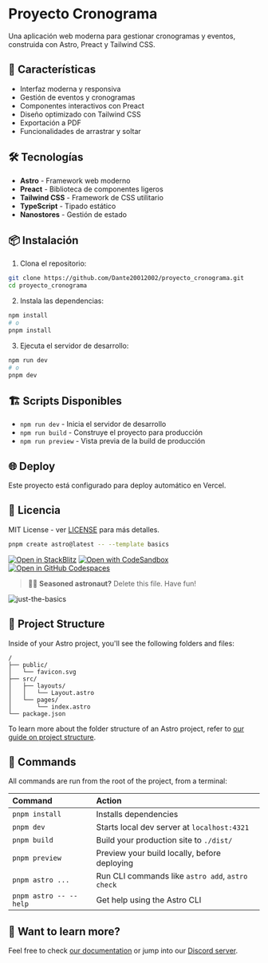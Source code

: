 # Proyecto Cronograma

Una aplicación web moderna para gestionar cronogramas y eventos, construida con Astro, Preact y Tailwind CSS.

## 🚀 Características

- Interfaz moderna y responsiva
- Gestión de eventos y cronogramas
- Componentes interactivos con Preact
- Diseño optimizado con Tailwind CSS
- Exportación a PDF
- Funcionalidades de arrastrar y soltar

## 🛠️ Tecnologías

- **Astro** - Framework web moderno
- **Preact** - Biblioteca de componentes ligeros
- **Tailwind CSS** - Framework de CSS utilitario
- **TypeScript** - Tipado estático
- **Nanostores** - Gestión de estado

## 📦 Instalación

1. Clona el repositorio:
```bash
git clone https://github.com/Dante20012002/proyecto_cronograma.git
cd proyecto_cronograma
```

2. Instala las dependencias:
```bash
npm install
# o
pnpm install
```

3. Ejecuta el servidor de desarrollo:
```bash
npm run dev
# o
pnpm dev
```

## 🏗️ Scripts Disponibles

- `npm run dev` - Inicia el servidor de desarrollo
- `npm run build` - Construye el proyecto para producción
- `npm run preview` - Vista previa de la build de producción

## 🌐 Deploy

Este proyecto está configurado para deploy automático en Vercel.

## 📄 Licencia

MIT License - ver [LICENSE](LICENSE) para más detalles.

```sh
pnpm create astro@latest -- --template basics
```

[![Open in StackBlitz](https://developer.stackblitz.com/img/open_in_stackblitz.svg)](https://stackblitz.com/github/withastro/astro/tree/latest/examples/basics)
[![Open with CodeSandbox](https://assets.codesandbox.io/github/button-edit-lime.svg)](https://codesandbox.io/p/sandbox/github/withastro/astro/tree/latest/examples/basics)
[![Open in GitHub Codespaces](https://github.com/codespaces/badge.svg)](https://codespaces.new/withastro/astro?devcontainer_path=.devcontainer/basics/devcontainer.json)

> 🧑‍🚀 **Seasoned astronaut?** Delete this file. Have fun!

![just-the-basics](https://github.com/withastro/astro/assets/2244813/a0a5533c-a856-4198-8470-2d67b1d7c554)

## 🚀 Project Structure

Inside of your Astro project, you'll see the following folders and files:

```text
/
├── public/
│   └── favicon.svg
├── src/
│   ├── layouts/
│   │   └── Layout.astro
│   └── pages/
│       └── index.astro
└── package.json
```

To learn more about the folder structure of an Astro project, refer to [our guide on project structure](https://docs.astro.build/en/basics/project-structure/).

## 🧞 Commands

All commands are run from the root of the project, from a terminal:

| Command                   | Action                                           |
| :------------------------ | :----------------------------------------------- |
| `pnpm install`             | Installs dependencies                            |
| `pnpm dev`             | Starts local dev server at `localhost:4321`      |
| `pnpm build`           | Build your production site to `./dist/`          |
| `pnpm preview`         | Preview your build locally, before deploying     |
| `pnpm astro ...`       | Run CLI commands like `astro add`, `astro check` |
| `pnpm astro -- --help` | Get help using the Astro CLI                     |

## 👀 Want to learn more?

Feel free to check [our documentation](https://docs.astro.build) or jump into our [Discord server](https://astro.build/chat).
